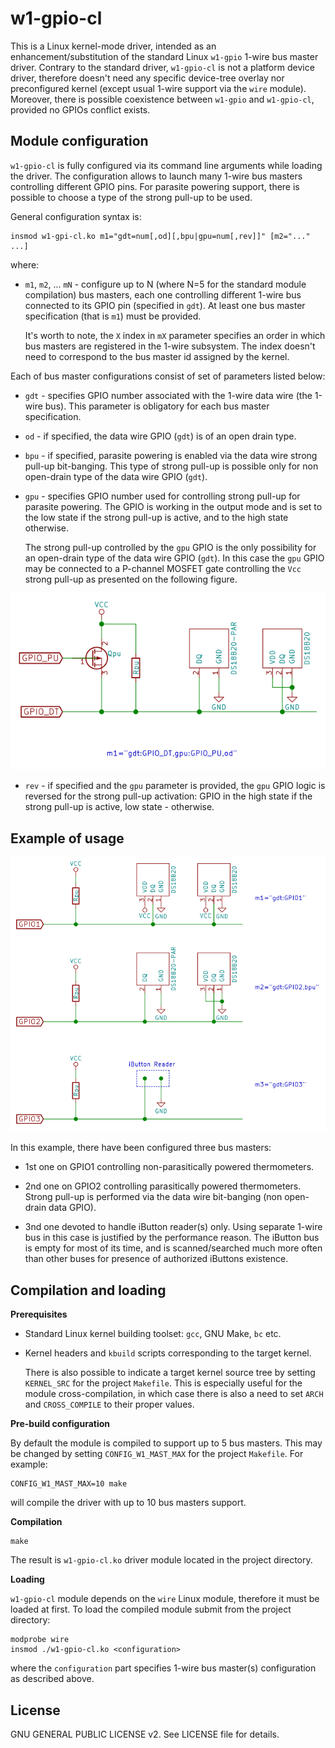 w1-gpio-cl
==========

This is a Linux kernel-mode driver, intended as an enhancement/substitution
of the standard Linux `w1-gpio` 1-wire bus master driver. Contrary to
the standard driver, `w1-gpio-cl` is not a platform device driver, therefore
doesn't need any specific device-tree overlay nor preconfigured kernel (except
usual 1-wire support via the `wire` module). Moreover, there is possible
coexistence between `w1-gpio` and `w1-gpio-cl`, provided no GPIOs conflict
exists.

Module configuration
--------------------

`w1-gpio-cl` is fully configured via its command line arguments while loading
the driver. The configuration allows to launch many 1-wire bus masters
controlling different GPIO pins. For parasite powering support, there is
possible to choose a type of the strong pull-up to be used.

General configuration syntax is:

    insmod w1-gpi-cl.ko m1="gdt=num[,od][,bpu|gpu=num[,rev]]" [m2="..." ...]

where:

* `m1`, `m2`, ... `mN` - configure up to N (where N=5 for the standard module
  compilation) bus masters, each one controlling different 1-wire bus connected
  to its GPIO pin (specified in `gdt`). At least one bus master specification
  (that is `m1`) must be provided.

  It's worth to note, the `X` index in `mX` parameter specifies an order in
  which bus masters are registered in the 1-wire subsystem. The index doesn't
  need to correspond to the bus master id assigned by the kernel.

Each of bus master configurations consist of set of parameters listed below:

* `gdt` - specifies GPIO number associated with the 1-wire data wire (the
  1-wire bus). This parameter is obligatory for each bus master specification.

* `od` - if specified, the data wire GPIO (`gdt`) is of an open drain type.

* `bpu` - if specified, parasite powering is enabled via the data wire strong
  pull-up bit-banging. This type of strong pull-up is possible only for non
  open-drain type of the data wire GPIO (`gdt`).

* `gpu` - specifies GPIO number used for controlling strong pull-up for
  parasite powering. The GPIO is working in the output mode and is set to the
  low state if the strong pull-up is active, and to the high state otherwise.

  The strong pull-up controlled by the `gpu` GPIO is the only possibility for
  an open-drain type of the data wire GPIO (`gdt`). In this case the `gpu` GPIO
  may be connected to a P-channel MOSFET gate controlling the `Vcc` strong
  pull-up as presented on the following figure.

![External GPIO strong pull-up](schema/gpu.png)

* `rev` - if specified and the `gpu` parameter is provided, the `gpu` GPIO
  logic is reversed for the strong pull-up activation: GPIO in the high state
  if the strong pull-up is active, low state - otherwise.

Example of usage
----------------

![Example](schema/example.png)

In this example, there have been configured three bus masters:

* 1st one on GPIO1 controlling non-parasitically powered thermometers.

* 2nd one on GPIO2 controlling parasitically powered thermometers. Strong
  pull-up is performed via the data wire bit-banging (non open-drain data GPIO).

* 3nd one devoted to handle iButton reader(s) only. Using separate 1-wire bus
  in this case is justified by the performance reason. The iButton bus is empty
  for most of its time, and is scanned/searched much more often than other
  buses for presence of authorized iButtons existence.

Compilation and loading
-----------------------

**Prerequisites**

* Standard Linux kernel building toolset: `gcc`, GNU Make, `bc` etc.

* Kernel headers and `kbuild` scripts corresponding to the target kernel.

  There is also possible to indicate a target kernel source tree by setting
  `KERNEL_SRC` for the project `Makefile`. This is especially useful for the
  module cross-compilation, in which case there is also a need to set `ARCH`
  and `CROSS_COMPILE` to their proper values.

**Pre-build configuration**

By default the module is compiled to support up to 5 bus masters. This may be
changed by setting `CONFIG_W1_MAST_MAX` for the project `Makefile`. For example:

    CONFIG_W1_MAST_MAX=10 make

will compile the driver with up to 10 bus masters support.

**Compilation**

    make

The result is `w1-gpio-cl.ko` driver module located in the project directory.

**Loading**

`w1-gpio-cl` module depends on the `wire` Linux module, therefore it must be
loaded at first. To load the compiled module submit from the project directory:

    modprobe wire
    insmod ./w1-gpio-cl.ko <configuration>

where the `configuration` part specifies 1-wire bus master(s) configuration as
described above.

License
-------

GNU GENERAL PUBLIC LICENSE v2. See LICENSE file for details.
